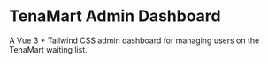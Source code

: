 # TenaMart Admin Dashboard

A Vue 3 + Tailwind CSS admin dashboard for managing users on the TenaMart waiting list.
